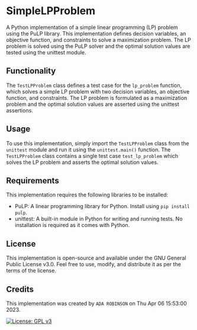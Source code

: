 # SimpleLPProblem

A Python implementation of a simple linear programming (LP) problem using the PuLP library. This implementation defines decision variables, an objective function, and constraints to solve a maximization problem. The LP problem is solved using the PuLP solver and the optimal solution values are tested using the unittest module.

## Functionality

The `TestLPProblem` class defines a test case for the `lp_problem` function, which solves a simple LP problem with two decision variables, an objective function, and constraints. The LP problem is formulated as a maximization problem and the optimal solution values are asserted using the unittest assertions.

## Usage

To use this implementation, simply import the `TestLPProblem` class from the `unittest` module and run it using the `unittest.main()` function. The `TestLPProblem` class contains a single test case `test_lp_problem` which solves the LP problem and asserts the optimal solution values.

## Requirements

This implementation requires the following libraries to be installed:

- PuLP: A linear programming library for Python. Install using `pip install pulp`.
- unittest: A built-in module in Python for writing and running tests. No installation is required as it comes with Python.

## License

This implementation is open-source and available under the GNU General Public License v3.0. Feel free to use, modify, and distribute it as per the terms of the license.

## Credits

This implementation was created by `ADA ROBINSON` on Thu Apr 06 15:53:00 2023.

[![License: GPL v3](https://img.shields.io/badge/License-GPLv3-blue.svg)](https://www.gnu.org/licenses/gpl-3.0)
